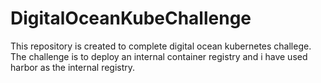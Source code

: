 # DigitalOceanKubeChallenge
This repository is created to complete digital ocean kubernetes challege. The challenge is to deploy an internal container registry and i have used harbor as the internal registry. 



